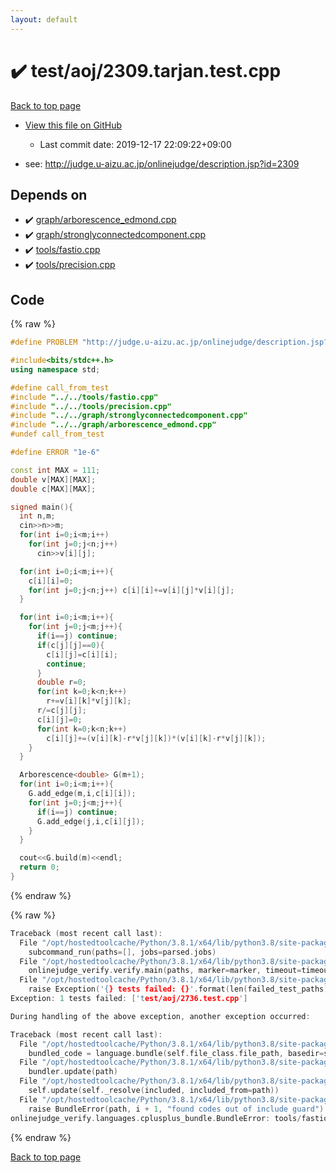 ```yaml
---
layout: default
---
```


<!-- mathjax config similar to math.stackexchange -->
<script type="text/javascript" async
  src="https://cdnjs.cloudflare.com/ajax/libs/mathjax/2.7.5/MathJax.js?config=TeX-MML-AM_CHTML">
</script>
<script type="text/x-mathjax-config">
  MathJax.Hub.Config({
    TeX: { equationNumbers: { autoNumber: "AMS" }},
    tex2jax: {
      inlineMath: [ ['$','$'] ],
      processEscapes: true
    },
    "HTML-CSS": { matchFontHeight: false },
    displayAlign: "left",
    displayIndent: "2em"
  });
</script>

<script type="text/javascript" src="https://cdnjs.cloudflare.com/ajax/libs/jquery/3.4.1/jquery.min.js"></script>
<script src="https://cdn.jsdelivr.net/npm/jquery-balloon-js@1.1.2/jquery.balloon.min.js" integrity="sha256-ZEYs9VrgAeNuPvs15E39OsyOJaIkXEEt10fzxJ20+2I=" crossorigin="anonymous"></script>
<script type="text/javascript" src="../../../assets/js/copy-button.js"></script>
<link rel="stylesheet" href="../../../assets/css/copy-button.css" />


# :heavy_check_mark: test/aoj/2309.tarjan.test.cpp

<a href="../../../index.html">Back to top page</a>

* <a href="{{ site.github.repository_url }}/blob/master/test/aoj/2309.tarjan.test.cpp">View this file on GitHub</a>
    - Last commit date: 2019-12-17 22:09:22+09:00


* see: <a href="http://judge.u-aizu.ac.jp/onlinejudge/description.jsp?id=2309">http://judge.u-aizu.ac.jp/onlinejudge/description.jsp?id=2309</a>


## Depends on

* :heavy_check_mark: <a href="../../../library/graph/arborescence_edmond.cpp.html">graph/arborescence_edmond.cpp</a>
* :heavy_check_mark: <a href="../../../library/graph/stronglyconnectedcomponent.cpp.html">graph/stronglyconnectedcomponent.cpp</a>
* :heavy_check_mark: <a href="../../../library/tools/fastio.cpp.html">tools/fastio.cpp</a>
* :heavy_check_mark: <a href="../../../library/tools/precision.cpp.html">tools/precision.cpp</a>


## Code

<a id="unbundled"></a>
{% raw %}
```cpp
#define PROBLEM "http://judge.u-aizu.ac.jp/onlinejudge/description.jsp?id=2309"

#include<bits/stdc++.h>
using namespace std;

#define call_from_test
#include "../../tools/fastio.cpp"
#include "../../tools/precision.cpp"
#include "../../graph/stronglyconnectedcomponent.cpp"
#include "../../graph/arborescence_edmond.cpp"
#undef call_from_test

#define ERROR "1e-6"

const int MAX = 111;
double v[MAX][MAX];
double c[MAX][MAX];

signed main(){
  int n,m;
  cin>>n>>m;
  for(int i=0;i<m;i++)
    for(int j=0;j<n;j++)
      cin>>v[i][j];

  for(int i=0;i<m;i++){
    c[i][i]=0;
    for(int j=0;j<n;j++) c[i][i]+=v[i][j]*v[i][j];
  }

  for(int i=0;i<m;i++){
    for(int j=0;j<m;j++){
      if(i==j) continue;
      if(c[j][j]==0){
        c[i][j]=c[i][i];
        continue;
      }
      double r=0;
      for(int k=0;k<n;k++)
        r+=v[i][k]*v[j][k];
      r/=c[j][j];
      c[i][j]=0;
      for(int k=0;k<n;k++)
        c[i][j]+=(v[i][k]-r*v[j][k])*(v[i][k]-r*v[j][k]);
    }
  }

  Arborescence<double> G(m+1);
  for(int i=0;i<m;i++){
    G.add_edge(m,i,c[i][i]);
    for(int j=0;j<m;j++){
      if(i==j) continue;
      G.add_edge(j,i,c[i][j]);
    }
  }

  cout<<G.build(m)<<endl;
  return 0;
}

```
{% endraw %}

<a id="bundled"></a>
{% raw %}
```cpp
Traceback (most recent call last):
  File "/opt/hostedtoolcache/Python/3.8.1/x64/lib/python3.8/site-packages/onlinejudge_verify/main.py", line 181, in main
    subcommand_run(paths=[], jobs=parsed.jobs)
  File "/opt/hostedtoolcache/Python/3.8.1/x64/lib/python3.8/site-packages/onlinejudge_verify/main.py", line 59, in subcommand_run
    onlinejudge_verify.verify.main(paths, marker=marker, timeout=timeout, jobs=jobs)
  File "/opt/hostedtoolcache/Python/3.8.1/x64/lib/python3.8/site-packages/onlinejudge_verify/verify.py", line 133, in main
    raise Exception('{} tests failed: {}'.format(len(failed_test_paths), [str(path.relative_to(pathlib.Path.cwd())) for path in failed_test_paths]))
Exception: 1 tests failed: ['test/aoj/2736.test.cpp']

During handling of the above exception, another exception occurred:

Traceback (most recent call last):
  File "/opt/hostedtoolcache/Python/3.8.1/x64/lib/python3.8/site-packages/onlinejudge_verify/docs.py", line 347, in write_contents
    bundled_code = language.bundle(self.file_class.file_path, basedir=self.cpp_source_path)
  File "/opt/hostedtoolcache/Python/3.8.1/x64/lib/python3.8/site-packages/onlinejudge_verify/languages/cplusplus.py", line 63, in bundle
    bundler.update(path)
  File "/opt/hostedtoolcache/Python/3.8.1/x64/lib/python3.8/site-packages/onlinejudge_verify/languages/cplusplus_bundle.py", line 182, in update
    self.update(self._resolve(included, included_from=path))
  File "/opt/hostedtoolcache/Python/3.8.1/x64/lib/python3.8/site-packages/onlinejudge_verify/languages/cplusplus_bundle.py", line 151, in update
    raise BundleError(path, i + 1, "found codes out of include guard")
onlinejudge_verify.languages.cplusplus_bundle.BundleError: tools/fastio.cpp: line 5: found codes out of include guard

```
{% endraw %}

<a href="../../../index.html">Back to top page</a>

